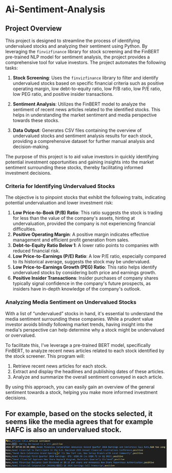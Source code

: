 # Ai-Sentiment-Analysis

## Project Overview

This project is designed to streamline the process of identifying undervalued stocks and analyzing their sentiment using Python. By leveraging the `finvizfinance` library for stock screening and the FinBERT pre-trained NLP model for sentiment analysis, the project provides a comprehensive tool for value investors. The project automates the following tasks:

1. **Stock Screening**: Uses the `finvizfinance` library to filter and identify undervalued stocks based on specific financial criteria such as positive operating margin, low debt-to-equity ratio, low P/B ratio, low P/E ratio, low PEG ratio, and positive insider transactions.

2. **Sentiment Analysis**: Utilizes the FinBERT model to analyze the sentiment of recent news articles related to the identified stocks. This helps in understanding the market sentiment and media perspective towards these stocks.

3. **Data Output**: Generates CSV files containing the overview of undervalued stocks and sentiment analysis results for each stock, providing a comprehensive dataset for further manual analysis and decision-making.

The purpose of this project is to aid value investors in quickly identifying potential investment opportunities and gaining insights into the market sentiment surrounding these stocks, thereby facilitating informed investment decisions.

### Criteria for Identifying Undervalued Stocks

The objective is to pinpoint stocks that exhibit the following traits, indicating potential undervaluation and lower investment risk:

1. **Low Price-to-Book (P/B) Ratio**: This ratio suggests the stock is trading for less than the value of the company's assets, hinting at undervaluation, provided the company is not experiencing financial difficulties.
2. **Positive Operating Margin**: A positive margin indicates effective management and efficient profit generation from sales.
3. **Debt-to-Equity Ratio Below 1**: A lower ratio points to companies with reduced financial risk.
4. **Low Price-to-Earnings (P/E) Ratio**: A low P/E ratio, especially compared to its historical average, suggests the stock may be undervalued.
5. **Low Price-to-Earnings Growth (PEG) Ratio**: This ratio helps identify undervalued stocks by considering both price and earnings growth.
6. **Positive Insider Transactions**: Insider purchases of company shares typically signal confidence in the company's future prospects, as insiders have in-depth knowledge of the company's outlook.


### Analyzing Media Sentiment on Undervalued Stocks

With a list of “undervalued” stocks in hand, it's essential to understand the media sentiment surrounding these companies. While a prudent value investor avoids blindly following market trends, having insight into the media's perspective can help determine why a stock might be undervalued or overvalued.

To facilitate this, I've leverage a pre-trained BERT model, specifically FinBERT, to analyze recent news articles related to each stock identified by the stock screener. This program will:

1. Retrieve recent news articles for each stock.
2. Extract and display the headlines and publishing dates of these articles.
3. Analyze and summarize the overall sentiment conveyed in each article.

By using this approach, you can easily gain an overview of the general sentiment towards a stock, helping you make more informed investment decisions.


## For example, based on the stocks selected, it seems like the media agrees that for example HAFC is also an undervalued stock.

![Stock Sentiment Analysis](image.png)